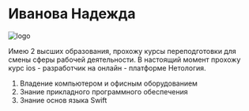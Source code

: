 
# Иванова Надежда


![logo](/Users/nadezdaivanova/Desktop/курсыIos/projectGit/gitCourseProject/img/swift.png)


Имею 2 высших образования, прохожу курсы переподготовки для смены сферы рабочей деятельности. В настоящий момент прохожу курс ios - разработчик на онлайн - платформе Нетология.

1. Владение компьютером и офисным оборудованием 
1. Знание прикладного программного обеспечения
1. Знание основ языка Swift




